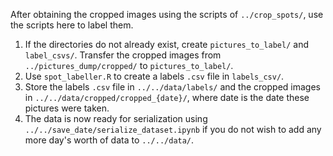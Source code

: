 After obtaining the cropped images using the scripts of `../crop_spots/`,
use the scripts here to label them.

1. If the directories do not already exist, create `pictures_to_label/` and
`label_csvs/`. Transfer the cropped images from `../pictures_dump/cropped/`
to `pictures_to_label/`.
2. Use `spot_labeller.R` to create a labels `.csv` file in `labels_csv/`.
3. Store the labels `.csv` file in `../../data/labels/` and the cropped images
in `../../data/cropped/cropped_{date}/`, where date is the date these pictures
were taken.
4. The data is now ready for serialization using
`../../save_date/serialize_dataset.ipynb` if you do not wish to add any more
day's worth of data to `../../data/`.
